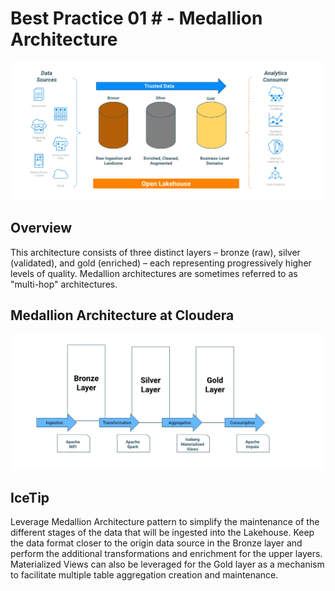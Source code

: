 #  Best Practice 01 # - Medallion Architecture

![best_practice_1a.jpg](../../images/best_practice_1a.jpg)

## Overview

This architecture consists of three distinct layers – bronze (raw), silver (validated), and gold (enriched) – each representing progressively higher levels of quality. Medallion architectures are sometimes referred to as "multi-hop" architectures.

## Medallion Architecture at Cloudera

![best_practice_1b.jpg](../../images/best_practice_1b.jpg)

## IceTip 

Leverage Medallion Architecture pattern to simplify the maintenance of the different stages of the data that will be ingested into the Lakehouse.
Keep the data format closer to the origin data source in the Bronze layer and perform the additional transformations and enrichment for the upper layers. 
Materialized Views can also be leveraged for the Gold layer as a mechanism to facilitate multiple table aggregation creation and maintenance. 
